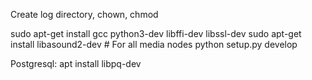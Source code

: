 Create log directory, chown, chmod

sudo apt-get install gcc python3-dev libffi-dev libssl-dev
sudo apt-get install libasound2-dev  # For all media nodes
python setup.py develop

Postgresql:
apt install libpq-dev
